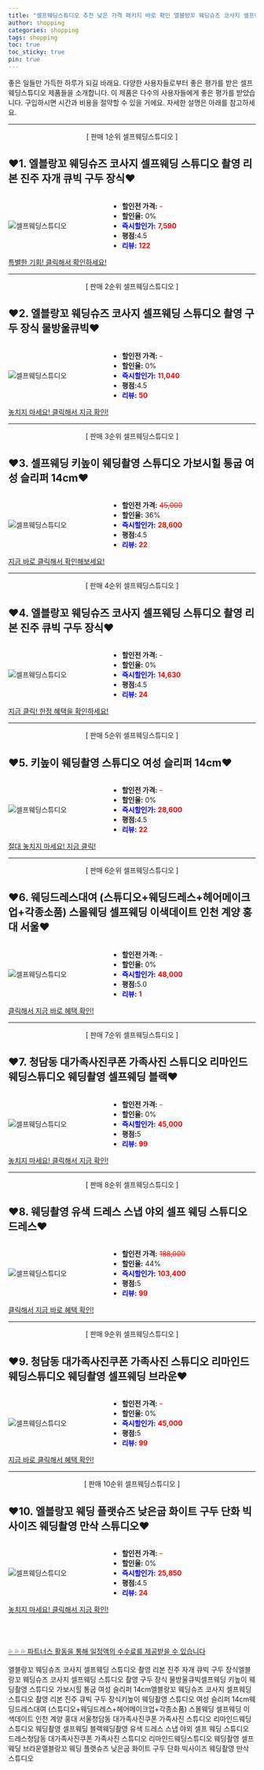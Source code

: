 ```yaml
---
title: "셀프웨딩스튜디오 추천 낮은 가격 패키지 바로 확인 엘블랑꼬 웨딩슈즈 코사지 셀프웨딩 스튜디오"
author: shopping
categories: shopping
tags: shopping
toc: true
toc_sticky: true
pin: true
---
```

좋은 일들만 가득한 하루가 되길 바래요. 다양한 사용자들로부터 좋은 평가를 받은 셀프웨딩스튜디오 제품들을 소개합니다. 이 제품은 다수의 사용자들에게 좋은 평가를 받았습니다. 구입하시면 시간과 비용을 절약할 수 있을 거에요. 자세한 설명은 아래를 참고하세요.

---
<p class="toplist" style="margin: 0 auto; display: block; width: fit-content;">[ 판매 1순위 셀프웨딩스튜디오 ]</p>

<h2><strong>❤️1. 엘블랑꼬 웨딩슈즈 코사지 셀프웨딩 스튜디오 촬영 리본 진주 자개 큐빅 구두 장식❤️</strong></h2>

<div style="display: flex; align-items: center;">
    <div style="flex: 0.4;">
        <img src="https://thumbnail10.coupangcdn.com/thumbnails/remote/230x230ex/image/vendor_inventory/4d9e/48d2a32277d05e4f48c2a98f1e63dd33e8258c30831149b50f02e6f611b1.jpg" alt="셀프웨딩스튜디오" style="max-width: 100%;">
    </div>
    <div style="flex: 0.6; margin-left: 10px;">
        <ul>
            <li><strong>할인전 가격:</strong> <del style="color: red;">-</del></li>
            <li><strong>할인율:</strong> 0%</li>
            <li><span style='color:blue'><strong>즉시할인가:</strong></span> <span style='color:red'><strong>7,590</strong></span></li>
            <li><strong>평점:</strong>4.5</li>
            <li><span style='color:blue'><strong>리뷰:</strong></span> <span style='color:red'><strong>122</strong></span></li>
        </ul>
    </div>
</div>
<div class="center">
    <a href="https://selin100587001.github.io?lptag=AF9450613&subid=githubio&pageKey=6990426971&traceid=V0-153&itemId=17107545718&vendorItemId=85365429660" class="myButton">
        특별한 기회! 클릭해서 확인하세요!
    </a>
</div>


---
<p class="toplist" style="margin: 0 auto; display: block; width: fit-content;">[ 판매 2순위 셀프웨딩스튜디오 ]</p>

<h2><strong>❤️2. 엘블랑꼬 웨딩슈즈 코사지 셀프웨딩 스튜디오 촬영 구두 장식 물방울큐빅❤️</strong></h2>

<div style="display: flex; align-items: center;">
    <div style="flex: 0.4;">
        <img src="https://thumbnail8.coupangcdn.com/thumbnails/remote/230x230ex/image/vendor_inventory/7f10/75d468bdcd8aa44dcf68f5f6b8ceaeb76f61a635ca3445970f1905796079.jpg" alt="셀프웨딩스튜디오" style="max-width: 100%;">
    </div>
    <div style="flex: 0.6; margin-left: 10px;">
        <ul>
            <li><strong>할인전 가격:</strong> <del style="color: red;">-</del></li>
            <li><strong>할인율:</strong> 0%</li>
            <li><span style='color:blue'><strong>즉시할인가:</strong></span> <span style='color:red'><strong>11,040</strong></span></li>
            <li><strong>평점:</strong>4.5</li>
            <li><span style='color:blue'><strong>리뷰:</strong></span> <span style='color:red'><strong>50</strong></span></li>
        </ul>
    </div>
</div>
<div class="center">
    <a href="https://selin100587001.github.io?lptag=AF9450613&subid=githubio&pageKey=6206167196&traceid=V0-153&itemId=12343222880&vendorItemId=85190633754" class="myButton">
        놓치지 마세요! 클릭해서 지금 확인!
    </a>
</div>


---
<p class="toplist" style="margin: 0 auto; display: block; width: fit-content;">[ 판매 3순위 셀프웨딩스튜디오 ]</p>

<h2><strong>❤️3. 셀프웨딩 키높이 웨딩촬영 스튜디오 가보시힐 통굽 여성 슬리퍼 14cm❤️</strong></h2>

<div style="display: flex; align-items: center;">
    <div style="flex: 0.4;">
        <img src="https://thumbnail9.coupangcdn.com/thumbnails/remote/230x230ex/image/vendor_inventory/ecde/207f71507832f2b9c665716cd9cdddf17fd349eaca5f38ba7c5cdbc560ff.jpg" alt="셀프웨딩스튜디오" style="max-width: 100%;">
    </div>
    <div style="flex: 0.6; margin-left: 10px;">
        <ul>
            <li><strong>할인전 가격:</strong> <del style="color: red;">45,000</del></li>
            <li><strong>할인율:</strong> 36%</li>
            <li><span style='color:blue'><strong>즉시할인가:</strong></span> <span style='color:red'><strong>28,600</strong></span></li>
            <li><strong>평점:</strong>4.5</li>
            <li><span style='color:blue'><strong>리뷰:</strong></span> <span style='color:red'><strong>22</strong></span></li>
        </ul>
    </div>
</div>
<div class="center">
    <a href="https://selin100587001.github.io?lptag=AF9450613&subid=githubio&pageKey=7322603788&traceid=V0-153&itemId=18784239383&vendorItemId=87664013873" class="myButton">
        지금 바로 클릭해서 확인해보세요!
    </a>
</div>


---
<p class="toplist" style="margin: 0 auto; display: block; width: fit-content;">[ 판매 4순위 셀프웨딩스튜디오 ]</p>

<h2><strong>❤️4. 엘블랑꼬 웨딩슈즈 코사지 셀프웨딩 스튜디오 촬영 리본 진주 큐빅 구두 장식❤️</strong></h2>

<div style="display: flex; align-items: center;">
    <div style="flex: 0.4;">
        <img src="https://thumbnail6.coupangcdn.com/thumbnails/remote/230x230ex/image/vendor_inventory/5f14/19aa5c0a1cad6cb94454138964552c9108dd325b76dc89b016b99aa92a3b.jpg" alt="셀프웨딩스튜디오" style="max-width: 100%;">
    </div>
    <div style="flex: 0.6; margin-left: 10px;">
        <ul>
            <li><strong>할인전 가격:</strong> <del style="color: red;">-</del></li>
            <li><strong>할인율:</strong> 0%</li>
            <li><span style='color:blue'><strong>즉시할인가:</strong></span> <span style='color:red'><strong>14,630</strong></span></li>
            <li><strong>평점:</strong>4.5</li>
            <li><span style='color:blue'><strong>리뷰:</strong></span> <span style='color:red'><strong>24</strong></span></li>
        </ul>
    </div>
</div>
<div class="center">
    <a href="https://selin100587001.github.io?lptag=AF9450613&subid=githubio&pageKey=6908107954&traceid=V0-153&itemId=16639221020&vendorItemId=83823444855" class="myButton">
        지금 클릭! 한정 혜택을 확인하세요!
    </a>
</div>


---
<p class="toplist" style="margin: 0 auto; display: block; width: fit-content;">[ 판매 5순위 셀프웨딩스튜디오 ]</p>

<h2><strong>❤️5. 키높이 웨딩촬영 스튜디오 여성 슬리퍼 14cm❤️</strong></h2>

<div style="display: flex; align-items: center;">
    <div style="flex: 0.4;">
        <img src="https://thumbnail6.coupangcdn.com/thumbnails/remote/230x230ex/image/vendor_inventory/50d4/ae1033bf9b8fd79e73772b93d81b36443887a65994268c2f7557dba20983.png" alt="셀프웨딩스튜디오" style="max-width: 100%;">
    </div>
    <div style="flex: 0.6; margin-left: 10px;">
        <ul>
            <li><strong>할인전 가격:</strong> <del style="color: red;">-</del></li>
            <li><strong>할인율:</strong> 0%</li>
            <li><span style='color:blue'><strong>즉시할인가:</strong></span> <span style='color:red'><strong>28,600</strong></span></li>
            <li><strong>평점:</strong>4.5</li>
            <li><span style='color:blue'><strong>리뷰:</strong></span> <span style='color:red'><strong>22</strong></span></li>
        </ul>
    </div>
</div>
<div class="center">
    <a href="https://selin100587001.github.io?lptag=AF9450613&subid=githubio&pageKey=7322603788&traceid=V0-153&itemId=23269898612&vendorItemId=90302244151" class="myButton">
        절대 놓치지 마세요! 지금 클릭!
    </a>
</div>


---
<p class="toplist" style="margin: 0 auto; display: block; width: fit-content;">[ 판매 6순위 셀프웨딩스튜디오 ]</p>

<h2><strong>❤️6. 웨딩드레스대여 (스튜디오+웨딩드레스+헤어메이크업+각종소품) 스몰웨딩 셀프웨딩 이색데이트 인천 계양 홍대 서울❤️</strong></h2>

<div style="display: flex; align-items: center;">
    <div style="flex: 0.4;">
        <img src="https://thumbnail7.coupangcdn.com/thumbnails/remote/230x230ex/image/vendor_inventory/1998/bfaa9b0ecbac74a284d350fb5a331501be7041d6370e6b84c689ab957fe8.jpg" alt="셀프웨딩스튜디오" style="max-width: 100%;">
    </div>
    <div style="flex: 0.6; margin-left: 10px;">
        <ul>
            <li><strong>할인전 가격:</strong> <del style="color: red;">-</del></li>
            <li><strong>할인율:</strong> 0%</li>
            <li><span style='color:blue'><strong>즉시할인가:</strong></span> <span style='color:red'><strong>48,000</strong></span></li>
            <li><strong>평점:</strong>5.0</li>
            <li><span style='color:blue'><strong>리뷰:</strong></span> <span style='color:red'><strong>1</strong></span></li>
        </ul>
    </div>
</div>
<div class="center">
    <a href="https://selin100587001.github.io?lptag=AF9450613&subid=githubio&pageKey=7364389267&traceid=V0-153&itemId=18981363860&vendorItemId=85972384633" class="myButton">
        클릭해서 지금 바로 혜택 확인!
    </a>
</div>


---
<p class="toplist" style="margin: 0 auto; display: block; width: fit-content;">[ 판매 7순위 셀프웨딩스튜디오 ]</p>

<h2><strong>❤️7. 청담동 대가족사진쿠폰 가족사진 스튜디오 리마인드웨딩스튜디오 웨딩촬영 셀프웨딩 블랙❤️</strong></h2>

<div style="display: flex; align-items: center;">
    <div style="flex: 0.4;">
        <img src="https://thumbnail10.coupangcdn.com/thumbnails/remote/230x230ex/image/vendor_inventory/images/2018/11/08/14/5/59c99670-f33f-409d-a98e-628bb4d3902e.JPG" alt="셀프웨딩스튜디오" style="max-width: 100%;">
    </div>
    <div style="flex: 0.6; margin-left: 10px;">
        <ul>
            <li><strong>할인전 가격:</strong> <del style="color: red;">-</del></li>
            <li><strong>할인율:</strong> 0%</li>
            <li><span style='color:blue'><strong>즉시할인가:</strong></span> <span style='color:red'><strong>45,000</strong></span></li>
            <li><strong>평점:</strong>5</li>
            <li><span style='color:blue'><strong>리뷰:</strong></span> <span style='color:red'><strong>99</strong></span></li>
        </ul>
    </div>
</div>
<div class="center">
    <a href="https://selin100587001.github.io?lptag=AF9450613&subid=githubio&pageKey=247751350&traceid=V0-153&itemId=784465617&vendorItemId=4987086362" class="myButton">
        놓치지 마세요! 클릭해서 지금 확인!
    </a>
</div>


---
<p class="toplist" style="margin: 0 auto; display: block; width: fit-content;">[ 판매 8순위 셀프웨딩스튜디오 ]</p>

<h2><strong>❤️8. 웨딩촬영 유색 드레스 스냅 야외 셀프 웨딩 스튜디오 드레스❤️</strong></h2>

<div style="display: flex; align-items: center;">
    <div style="flex: 0.4;">
        <img src="https://thumbnail9.coupangcdn.com/thumbnails/remote/230x230ex/image/vendor_inventory/734f/ae07e4a907371ab58c3d551be2330850b26a413c0c110cbc414181d56429.png" alt="셀프웨딩스튜디오" style="max-width: 100%;">
    </div>
    <div style="flex: 0.6; margin-left: 10px;">
        <ul>
            <li><strong>할인전 가격:</strong> <del style="color: red;">188,000</del></li>
            <li><strong>할인율:</strong> 44%</li>
            <li><span style='color:blue'><strong>즉시할인가:</strong></span> <span style='color:red'><strong>103,400</strong></span></li>
            <li><strong>평점:</strong>5</li>
            <li><span style='color:blue'><strong>리뷰:</strong></span> <span style='color:red'><strong>99</strong></span></li>
        </ul>
    </div>
</div>
<div class="center">
    <a href="https://selin100587001.github.io?lptag=AF9450613&subid=githubio&pageKey=8204374385&traceid=V0-153&itemId=23528678453&vendorItemId=90554997305" class="myButton">
        클릭해서 지금 바로 혜택 확인!
    </a>
</div>


---
<p class="toplist" style="margin: 0 auto; display: block; width: fit-content;">[ 판매 9순위 셀프웨딩스튜디오 ]</p>

<h2><strong>❤️9. 청담동 대가족사진쿠폰 가족사진 스튜디오 리마인드웨딩스튜디오 웨딩촬영 셀프웨딩 브라운❤️</strong></h2>

<div style="display: flex; align-items: center;">
    <div style="flex: 0.4;">
        <img src="https://thumbnail9.coupangcdn.com/thumbnails/remote/230x230ex/image/vendor_inventory/images/2017/07/26/14/7/fd5383a6-6638-481c-8ebb-2c4022e7ec53.JPG" alt="셀프웨딩스튜디오" style="max-width: 100%;">
    </div>
    <div style="flex: 0.6; margin-left: 10px;">
        <ul>
            <li><strong>할인전 가격:</strong> <del style="color: red;">-</del></li>
            <li><strong>할인율:</strong> 0%</li>
            <li><span style='color:blue'><strong>즉시할인가:</strong></span> <span style='color:red'><strong>45,000</strong></span></li>
            <li><strong>평점:</strong>5</li>
            <li><span style='color:blue'><strong>리뷰:</strong></span> <span style='color:red'><strong>99</strong></span></li>
        </ul>
    </div>
</div>
<div class="center">
    <a href="https://selin100587001.github.io?lptag=AF9450613&subid=githubio&pageKey=247751350&traceid=V0-153&itemId=784465631&vendorItemId=5003037327" class="myButton">
        지금 바로 클릭해서 혜택 확인!
    </a>
</div>


---
<p class="toplist" style="margin: 0 auto; display: block; width: fit-content;">[ 판매 10순위 셀프웨딩스튜디오 ]</p>

<h2><strong>❤️10. 엘블랑꼬 웨딩 플랫슈즈 낮은굽 화이트 구두 단화 빅사이즈 웨딩촬영 만삭 스튜디오❤️</strong></h2>

<div style="display: flex; align-items: center;">
    <div style="flex: 0.4;">
        <img src="https://thumbnail10.coupangcdn.com/thumbnails/remote/230x230ex/image/vendor_inventory/c986/a5d747f197bd9ee9bf8156c7dcf5001a904d03150499830626bc832e15dc.jpg" alt="셀프웨딩스튜디오" style="max-width: 100%;">
    </div>
    <div style="flex: 0.6; margin-left: 10px;">
        <ul>
            <li><strong>할인전 가격:</strong> <del style="color: red;">-</del></li>
            <li><strong>할인율:</strong> 0%</li>
            <li><span style='color:blue'><strong>즉시할인가:</strong></span> <span style='color:red'><strong>25,850</strong></span></li>
            <li><strong>평점:</strong>4.5</li>
            <li><span style='color:blue'><strong>리뷰:</strong></span> <span style='color:red'><strong>24</strong></span></li>
        </ul>
    </div>
</div>
<div class="center">
    <a href="https://selin100587001.github.io?lptag=AF9450613&subid=githubio&pageKey=6567615549&traceid=V0-153&itemId=14730413022&vendorItemId=85159857622" class="myButton">
        놓치지 마세요! 클릭해서 지금 확인!
    </a>
</div>

<br><br><br>[💦 💦 💦 파트너스 활동을 통해 일정액의 수수료를 제공받을 수 있습니다](https://link.coupang.com/a/bcpT2c)<br><br>엘블랑꼬 웨딩슈즈 코사지 셀프웨딩 스튜디오 촬영 리본 진주 자개 큐빅 구두 장식엘블랑꼬 웨딩슈즈 코사지 셀프웨딩 스튜디오 촬영 구두 장식 물방울큐빅셀프웨딩 키높이 웨딩촬영 스튜디오 가보시힐 통굽 여성 슬리퍼 14cm엘블랑꼬 웨딩슈즈 코사지 셀프웨딩 스튜디오 촬영 리본 진주 큐빅 구두 장식키높이 웨딩촬영 스튜디오 여성 슬리퍼 14cm웨딩드레스대여 (스튜디오+웨딩드레스+헤어메이크업+각종소품) 스몰웨딩 셀프웨딩 이색데이트 인천 계양 홍대 서울청담동 대가족사진쿠폰 가족사진 스튜디오 리마인드웨딩스튜디오 웨딩촬영 셀프웨딩 블랙웨딩촬영 유색 드레스 스냅 야외 셀프 웨딩 스튜디오 드레스청담동 대가족사진쿠폰 가족사진 스튜디오 리마인드웨딩스튜디오 웨딩촬영 셀프웨딩 브라운엘블랑꼬 웨딩 플랫슈즈 낮은굽 화이트 구두 단화 빅사이즈 웨딩촬영 만삭 스튜디오